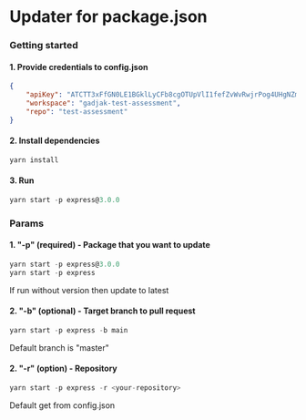 

# Updater for package.json

### Getting started
#### 1. Provide credentials to config.json
```json
{
    "apiKey": "ATCTT3xFfGN0LE1BGklLyCFb8cgOTUpVlI1fefZvWvRwjrPog4UHgNZmMcBjDHrlrplt4JUMWWMmj2_PH9Col-HNkLHzxSIPbD0Y6wiPd1D0I3UUFsh3TvpQDEEpvTGK1jdSxu52Y6zlt_gjN8IEKG4jK983inP7dFrKeoK3X-y7f_HpG7po1A8=266AE909",
    "workspace": "gadjak-test-assessment",
    "repo": "test-assessment"
}
```

#### 2. Install dependencies
```javascript
yarn install
```

#### 3. Run
```javascript
yarn start -p express@3.0.0
```

### Params
#### 1. "-p" (required) - Package that you want to update
```javascript
yarn start -p express@3.0.0
yarn start -p express
```
If run without version then update to latest

#### 2. "-b" (optional) - Target branch to pull request
```javascript
yarn start -p express -b main
```
Default branch is "master"

#### 2. "-r" (option) - Repository
```javascript
yarn start -p express -r <your-repository>
```
Default get from config.json